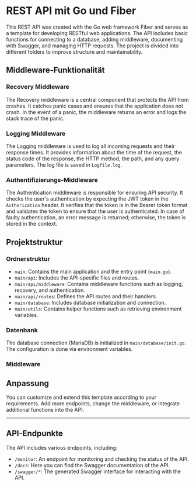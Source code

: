 # REST API mit Go und Fiber

This REST API was created with the Go web framework Fiber and serves as a template for developing RESTful web applications. The API includes basic functions for connecting to a database, adding middleware, documenting with Swagger, and managing HTTP requests. The project is divided into different folders to improve structure and maintainability.

## Middleware-Funktionalität

### Recovery Middleware
The Recovery middleware is a central component that protects the API from crashes. It catches panic cases and ensures that the application does not crash. In the event of a panic, the middleware returns an error and logs the stack trace of the panic.
### Logging Middleware
The Logging middleware is used to log all incoming requests and their response times. It provides information about the time of the request, the status code of the response, the HTTP method, the path, and any query parameters. The log file is saved in `Logfile.log`.
### Authentifizierungs-Middleware
The Authentication middleware is responsible for ensuring API security. It checks the user's authentication by expecting the JWT token in the `Authorization` header. It verifies that the token is in the Bearer token format and validates the token to ensure that the user is authenticated. In case of faulty authentication, an error message is returned; otherwise, the token is stored in the context.
## Projektstruktur
### Ordnerstruktur
- `main`: Contains the main application and the entry point (`main.go`).
- `main/api`: Includes the API-specific files and routes.
- `main/api/middleware`: Contains middleware functions such as logging, recovery, and authentication.
- `main/api/routes`: Defines the API routes and their handlers.
- `main/database`: Includes database initialization and connection.
- `main/utils`: Contains helper functions such as retrieving environment variables.

### Datenbank
The database connection (MariaDB) is initialized in `main/database/init.go`. The configuration is done via environment variables.
### Middleware

## Anpassung
You can customize and extend this template according to your requirements. Add more endpoints, change the middleware, or integrate additional functions into the API.

---

## API-Endpunkte
The API includes various endpoints, including:

- `/monitor`: An endpoint for monitoring and checking the status of the API.
- `/docs`: Here you can find the Swagger documentation of the API.
- `/swagger/*`: The generated Swagger interface for interacting with the API.